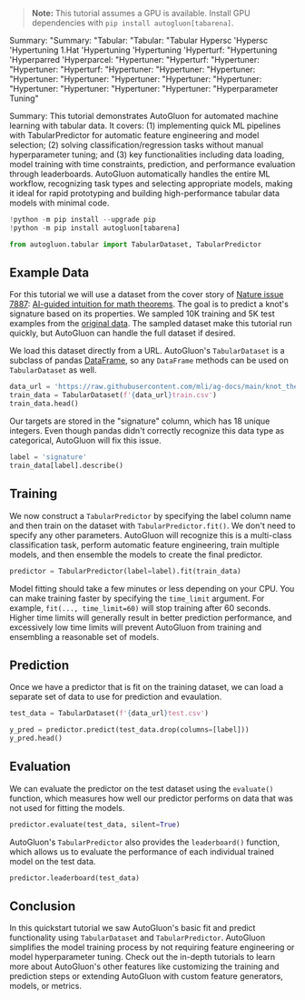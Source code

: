 > **Note:** This tutorial assumes a GPU is available. Install GPU dependencies with `pip install autogluon[tabarena]`.

Summary: "Summary: "Tabular: "Tabular: "Tabular Hypersc 'Hypersc 'Hypertuning 1.Hat 'Hypertuning 'Hypertuning 'Hyperturf: "Hypertuning 'Hyperparred 'Hyperparcel: "Hypertuner: "Hyperturf: "Hypertuner: "Hypertuner: "Hyperturf: "Hypertuner: "Hypertuner: "Hypertuner: "Hypertuner: "Hypertuner: "Hypertuner: "Hypertuner: "Hypertuner: "Hypertuner: "Hypertuner: "Hypertuner: "Hypertuner: "Hyperparameter Tuning"

Summary: This tutorial demonstrates AutoGluon for automated machine learning with tabular data. It covers: (1) implementing quick ML pipelines with TabularPredictor for automatic feature engineering and model selection; (2) solving classification/regression tasks without manual hyperparameter tuning; and (3) key functionalities including data loading, model training with time constraints, prediction, and performance evaluation through leaderboards. AutoGluon automatically handles the entire ML workflow, recognizing task types and selecting appropriate models, making it ideal for rapid prototyping and building high-performance tabular data models with minimal code.

```python
!python -m pip install --upgrade pip
!python -m pip install autogluon[tabarena]
```


```python
from autogluon.tabular import TabularDataset, TabularPredictor
```

## Example Data

For this tutorial we will use a dataset from the cover story of [Nature issue 7887](https://www.nature.com/nature/volumes/600/issues/7887): [AI-guided intuition for math theorems](https://www.nature.com/articles/s41586-021-04086-x.pdf). The goal is to predict a knot's signature based on its properties. We sampled 10K training and 5K test examples from the [original data](https://github.com/deepmind/mathematics_conjectures/blob/main/knot_theory.ipynb). The sampled dataset make this tutorial run quickly, but AutoGluon can handle the full dataset if desired.

We load this dataset directly from a URL. AutoGluon's `TabularDataset` is a subclass of pandas [DataFrame](https://pandas.pydata.org/docs/reference/api/pandas.DataFrame.html), so any `DataFrame` methods can be used on `TabularDataset` as well.


```python
data_url = 'https://raw.githubusercontent.com/mli/ag-docs/main/knot_theory/'
train_data = TabularDataset(f'{data_url}train.csv')
train_data.head()
```

Our targets are stored in the "signature" column, which has 18 unique integers. Even though pandas didn't correctly recognize this data type as categorical, AutoGluon will fix this issue.



```python
label = 'signature'
train_data[label].describe()
```

## Training

We now construct a `TabularPredictor` by specifying the label column name and then train on the dataset with `TabularPredictor.fit()`. We don't need to specify any other parameters. AutoGluon will recognize this is a multi-class classification task, perform automatic feature engineering, train multiple models, and then ensemble the models to create the final predictor. 


```python
predictor = TabularPredictor(label=label).fit(train_data)
```

Model fitting should take a few minutes or less depending on your CPU. You can make training faster by specifying the `time_limit` argument. For example, `fit(..., time_limit=60)` will stop training after 60 seconds. Higher time limits will generally result in better prediction performance, and excessively low time limits will prevent AutoGluon from training and ensembling a reasonable set of models.



## Prediction

Once we have a predictor that is fit on the training dataset, we can load a separate set of data to use for prediction and evaulation.


```python
test_data = TabularDataset(f'{data_url}test.csv')

y_pred = predictor.predict(test_data.drop(columns=[label]))
y_pred.head()
```

## Evaluation

We can evaluate the predictor on the test dataset using the `evaluate()` function, which measures how well our predictor performs on data that was not used for fitting the models.


```python
predictor.evaluate(test_data, silent=True)
```

AutoGluon's `TabularPredictor` also provides the `leaderboard()` function, which allows us to evaluate the performance of each individual trained model on the test data.


```python
predictor.leaderboard(test_data)
```

## Conclusion

In this quickstart tutorial we saw AutoGluon's basic fit and predict functionality using `TabularDataset` and `TabularPredictor`. AutoGluon simplifies the model training process by not requiring feature engineering or model hyperparameter tuning. Check out the in-depth tutorials to learn more about AutoGluon's other features like customizing the training and prediction steps or extending AutoGluon with custom feature generators, models, or metrics.
